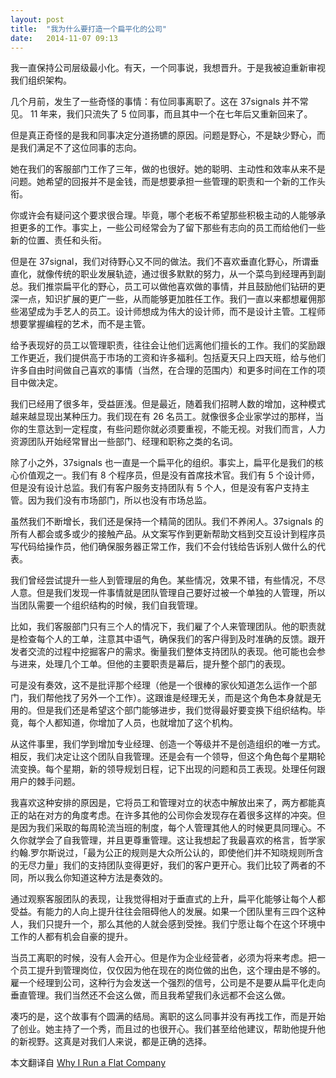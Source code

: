 ```yaml
---
layout: post
title:  "我为什么要打造一个扁平化的公司"
date:   2014-11-07 09:13
---
```


我一直保持公司层级最小化。有天，一个同事说，我想晋升。于是我被迫重新审视我们组织架构。

几个月前，发生了一些奇怪的事情：有位同事离职了。这在 37signals 并不常见。 11 年来，我们只流失了 5 位同事，而且其中一个在七年后又重新回来了。

但是真正奇怪的是我和同事决定分道扬镳的原因。问题是野心，不是缺少野心，而是我们满足不了这位同事的志向。

她在我们的客服部门工作了三年，做的也很好。她的聪明、主动性和效率从来不是问题。她希望的回报并不是金钱，而是想要承担一些管理的职责和一个新的工作头衔。

你或许会有疑问这个要求很合理。毕竟，哪个老板不希望那些积极主动的人能够承担更多的工作。事实上，一些公司经常会为了留下那些有志向的员工而给他们一些新的位置、责任和头衔。

但是在 37signal，我们对待野心又不同的做法。我们不喜欢垂直化野心，所谓垂直化，就像传统的职业发展轨迹，通过很多默默的努力，从一个菜鸟到经理再到副总。我们推崇扁平化的野心，员工可以做他喜欢做的事情，并且鼓励他们钻研的更深一点，知识扩展的更广一些，从而能够更加胜任工作。我们一直以来都想雇佣那些渴望成为手艺人的员工。设计师想成为伟大的设计师，而不是设计主管。工程师想要掌握编程的艺术，而不是主管。

给予表现好的员工以管理职责，往往会让他们远离他们擅长的工作。我们的奖励跟工作更近，我们提供高于市场的工资和许多福利。包括夏天只上四天班，给与他们许多自由时间做自己喜欢的事情（当然，在合理的范围内）和更多时间在工作的项目中做决定。

我们已经用了很多年，受益匪浅。但是最近，随着我们招聘人数的增加，这种模式越来越显现出某种压力。我们现在有 26 名员工。就像很多企业家学过的那样，当你的生意达到一定程度，有些问题你就必须要重视，不能无视。对我们而言，人力资源团队开始经常冒出一些部门、经理和职称之类的名词。

除了小之外，37signals 也一直是一个扁平化的组织。事实上，扁平化是我们的核心价值观之一。我们有 8 个程序员，但是没有首席技术官。我们有 5 个设计师，但是没有设计总监。我们有客户服务支持团队有 5 个人，但是没有客户支持主管。因为我们没有市场部门，所以也没有市场总监。

虽然我们不断增长，我们还是保持一个精简的团队。我们不养闲人。37signals 的所有人都会或多或少的接触产品。从文案写作到更新帮助文档到交互设计到程序员写代码给操作员，他们确保服务器正常工作，我们不会付钱给告诉别人做什么的代表。

我们曾经尝试提升一些人到管理层的角色。某些情况，效果不错，有些情况，不尽人意。但是我们发现一件事情就是团队管理自己要好过被一个单独的人管理，所以当团队需要一个组织结构的时候，我们自我管理。

比如，我们客服部门只有三个人的情况下，我们雇了个人来管理团队。他的职责就是检查每个人的工单，注意其中语气，确保我们的客户得到及时准确的反馈。跟开发者交流的过程中挖掘客户的需求。衡量我们整体支持团队的表现。他可能也会参与进来，处理几个工单。但他的主要职责是幕后，提升整个部门的表现。

可是没有奏效，这不是批评那个经理（他是一个很棒的家伙知道怎么运作一个部门，我们帮他找了另外一个工作）。这跟谁是经理无关，而是这个角色本身就是无用的。但是我们还是希望这个部门能够进步，我们觉得最好要变换下组织结构。毕竟，每个人都知道，你增加了人员，也就增加了这个机构。

从这件事里，我们学到增加专业经理、创造一个等级并不是创造组织的唯一方式。相反，我们决定让这个团队自我管理。还是会有一个领导，但这个角色每个星期轮流变换。每个星期，新的领导规划日程，记下出现的问题和员工表现。处理任何跟用户的棘手问题。

我喜欢这种安排的原因是，它将员工和管理对立的状态中解放出来了，两方都能真正的站在对方的角度考虑。在许多其他的公司你会发现存在着很多这样的冲突。但是因为我们采取的每周轮流当班的制度，每个人管理其他人的时候更具同理心。不久你就学会了自我管理，并且更尊重管理。这让我想起了我最喜欢的格言，哲学家约翰.罗尔斯说过，「最为公正的规则是大众所公认的，即使他们并不知晓规则所含的无尽力量」我们的支持团队变得更好，我们的客户更开心。我们比较了两者的不同，所以我么你知道这种方法是奏效的。

通过观察客服团队的表现，让我觉得相对于垂直式的上升，扁平化能够让每个人都受益。有能力的人向上提升往往会阻碍他人的发展。如果一个团队里有三四个这种人，我们只提升一个，那么其他的人就会感到受挫。我们宁愿让每个在这个环境中工作的人都有机会自豪的提升。

当员工离职的时候，没有人会开心。但是作为企业经营者，必须为将来考虑。把一个员工提升到管理岗位，仅仅因为他在现在的岗位做的出色，这个理由是不够的。雇一个经理到公司，这种行为会发送一个强烈的信号，公司是不是要从扁平化走向垂直管理。我们当然还不会这么做，而且我希望我们永远都不会这么做。

凑巧的是，这个故事有个圆满的结局。离职的这么同事并没有再找工作，而是开始了创业。她主持了一个秀，而且过的也很开心。我们甚至给他建议，帮助他提升他的新视野。这真是对我们人来说，都是正确的选择。

本文翻译自 [Why I Run a Flat Company](http://www.inc.com/magazine/20110401/jason-fried-why-i-run-a-flat-company.html)